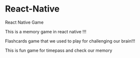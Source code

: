 # React-Native
React Native Game

This is a memory game in react native !!!


Flashcards game that we used to play for challenging our brain!!!

This is fun game for timepass and check our memory
